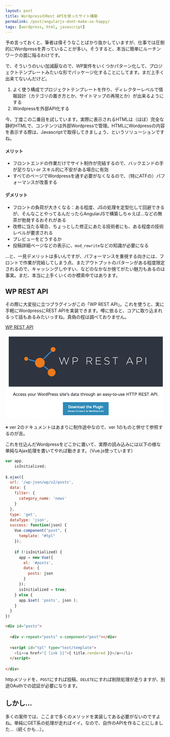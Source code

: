```yaml
---
layout: post
title: WordpressのRest APIを使ったサイト構築
permalink: /post/angularjs-dont-make-us-happy/
tags: [wordpress, html, javascript]
---
```


予め言っておくと、筆者は偉そうなことばかり抜かしていますが、仕事では圧倒的にWordpressを弄っていることが多い。そうすると、本当に簡単にルーチンワークの罠に陥るわけです。

で、そういうのいい加減厭なので、WP案件をいくつかパターン化して、プロジェクトテンプレートみたいな形でパッケージ化することにしてます。まだ上手く出来てないんだけど。

1. よく使う構成でプロジェクトテンプレートを作り、ディレクターレベルで情報設計（カテゴリの置き方とか、サイトマップの再現とか）が出来るようにする
1. Wordpressを外部API化する

今、丁度この二番目を試しています。実際に表示されるHTMLは（ほぼ）完全な静的HTMLで、コンテンツは外部Wordpressで管理。HTMLにWordpressの内容を表示する際は、Javascriptで取得してきましょう、というソリューションですね。

#### メリット

- フロントエンドの作業だけでサイト制作が完結するので、バックエンドの手が足りない or スキル的に不安がある場合に有効
- すべてのページでWordpressを通す必要がなくなるので、（特にATFの）パフォーマンスが改善する

#### デメリット

- フロントの負荷が大きくなる：ある程度、JSの処理を定型化して回避できるが、そんなことやってるんだったらAngularJSで構築しちゃえば…などの無茶が勃発するおそれがある
- 改修に当たる場合、ちょっとした修正にあたる技術者にも、ある程度の技術レベルが要求される
- プレビューをどうするか
- 投稿詳細ページなどの表示に、`mod_rewrite`などの知識が必要になる

…と、一見デメリットは多いんですが、パフォーマンスを重視する向きには、フロントで作業が完結してしまう点、またアウトプットのパターンがある程度限定されるので、キャッシングしやすい、などのなかなか捨てがたい魅力もあるのは事実。まだ、本当に上手くいくのか模索中ではあります。

## WP REST API

その際に大変役に立つプラグインがこの「WP REST API」。これを使うと、実に手軽にWordpressにREST APIを実装できます。噂に依ると、コアに取り込まれるって話もあるみたいっすね。真偽の程は調べておりません。

[WP REST API](http://wp-api.org/)

<img src="/i/wp-rest-api-v2.png" >

※ ver 2のドキュメントはあまりに制作途中なので、ver 1のものと併せて参照するのが吉。

これを仕込んだWordpressをどこかに置いて、実際の読み込みには以下の様な単純なAjax処理を書いてやれば動きます。（Vue.js使っています）

```js
var app,
    isInitialized;

$.ajax({
  url: '/wp-json/wp/v2/posts',
  data: {
    filter: {
      category_name: 'news'
    }
  },
  type: 'get',
  dataType: 'json',
  success: function(json) {
    Vue.component("post", {
      template: "#tpl"
    });

    if (!isInitialized) {
      app = new Vue({
        el: '#posts',
        data: {
          posts: json
        }
      });
      isInitialized = true;
    } else {
      app.$set( 'posts', json );
    }
  }
})
```

```html
<div id="posts">

  <div v-repeat="posts" v-component="post"></div>

  <script id="tpl" type="text/template">
    <li><a href="{ link }}">{ title.rendered }}</a></li>
  </script>

</div>
```

httpメソッドを、`POST`にすれば投稿、`DELETE`にすれば削除処理が走りますが、別途OAuthでの認証が必要になります。

## しかし…

多くの案件では、ここまで多くのメソッドを実装してある必要がないのですよね。単純にGET系の処理が走ればイイ。なので、自作のAPIを作ることにしました…（続くかも…）。